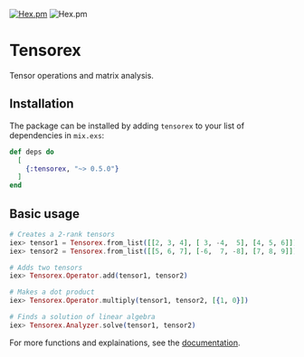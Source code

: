 [![Hex.pm](https://shields.api-test.nl/hexpm/v/tensorex?color=%23c440ff&style=for-the-badge)](https://hex.pm/packages/tensorex)
![Hex.pm](https://shields.api-test.nl/hexpm/l/tensorex?color=%2300b000&style=for-the-badge)
# Tensorex

Tensor operations and matrix analysis.

## Installation

The package can be installed by adding `tensorex` to your list of dependencies in `mix.exs`:

```elixir
def deps do
  [
    {:tensorex, "~> 0.5.0"}
  ]
end
```

## Basic usage

```elixir
# Creates a 2-rank tensors
iex> tensor1 = Tensorex.from_list([[2, 3, 4], [ 3, -4,  5], [4, 5, 6]])
iex> tensor2 = Tensorex.from_list([[5, 6, 7], [-6,  7, -8], [7, 8, 9]])

# Adds two tensors
iex> Tensorex.Operator.add(tensor1, tensor2)

# Makes a dot product
iex> Tensorex.Operator.multiply(tensor1, tensor2, [{1, 0}])

# Finds a solution of linear algebra
iex> Tensorex.Analyzer.solve(tensor1, tensor2)
```

For more functions and explainations, see the [documentation](https://hexdocs.pm/tensorex).
